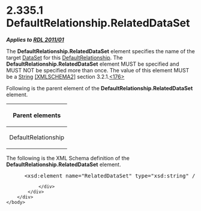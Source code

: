 <html dir="LTR" xmlns:mshelp="http://msdn.microsoft.com/mshelp" xmlns:ddue="http://ddue.schemas.microsoft.com/authoring/2003/5" xmlns:xlink="http://www.w3.org/1999/xlink" xmlns:tool="http://www.microsoft.com/tooltip">
    <head>
        <meta http-equiv="Content-Type" content="text/html; CHARSET=utf-8"></meta>
        <meta name="save" content="history"></meta>
        <title>2.335.1 DefaultRelationship.RelatedDataSet</title>
        <xml>
            <mshelp:toctitle title="2.335.1 DefaultRelationship.RelatedDataSet"></mshelp:toctitle>
            <mshelp:rltitle title="[MS-RDL]: DefaultRelationship.RelatedDataSet"></mshelp:rltitle>
            <mshelp:keyword index="A" term="619fae3b-b14c-4cdb-a080-0e67d368cc62"></mshelp:keyword>
            <mshelp:attr name="DCSext.ContentType" value="open specification"></mshelp:attr>
            <mshelp:attr name="AssetID" value="619fae3b-b14c-4cdb-a080-0e67d368cc62"></mshelp:attr>
            <mshelp:attr name="TopicType" value="kbRef"></mshelp:attr>
            <mshelp:attr name="DCSext.Title" value="[MS-RDL]: DefaultRelationship.RelatedDataSet" />
        </xml>
    </head>
    <body>
        <div id="header">
            <h1 class="heading">2.335.1 DefaultRelationship.RelatedDataSet</h1>
        </div>
        <div id="mainSection">
            <div id="mainBody">
                <div id="allHistory" class="saveHistory"></div>
                <div id="sectionSection0" class="section" name="collapseableSection">
                    

<p><b><i>Applies to </i></b><a href="bf2bab1a-b608-4bcc-b718-1cc1baa9579c.md"><b><i>RDL 2011/01</i></b></a></p>

<p>The <b>DefaultRelationship.RelatedDataSet</b> element
specifies the name of the target <a href="a14782b0-2e2f-4305-83a3-3de3fd750b6a.md">DataSet</a> for this <a href="9fa528f6-2956-4f90-98c8-831aeb45aa26.md">DefaultRelationship</a>. The <b>DefaultRelationship.RelatedDataSet</b>
element MUST be specified and MUST NOT be specified more than once. The value
of this element MUST be a <a href="1ed81ef3-a683-45e3-aaad-bd2bbe71bc3d.md">String</a>
<a href="https://go.microsoft.com/fwlink/?LinkId=90610">[XMLSCHEMA2]</a>
section 3.2.1.<a id="Appendix_A_Target_176"></a><a href="1fe5fd87-2de5-4b2c-b762-5a4fd1373621.md#Appendix_A_176" aria-label="Product behavior note 176">&lt;176&gt;</a></p>

<p>Following is the parent element of the <b>DefaultRelationship.RelatedDataSet</b>
element.</p>

<table>
 <thead>
  <tr>
   <th>
   <p>Parent elements</p>
   </th>
  </tr>
 </thead>
 <tr>
  <td>
  <p>DefaultRelationship</p>
  </td>
 </tr>
</table>

<p>The following is the XML Schema definition of the <b>DefaultRelationship.RelatedDataSet</b>
element.</p>

<dl>
<dd>
<div><pre> &lt;xsd:element name=&quot;RelatedDataSet&quot; type=&quot;xsd:string&quot; /&gt;
</pre></div>
</dd></dl>


                </div>
            </div>
        </div>
    </body>
</html>